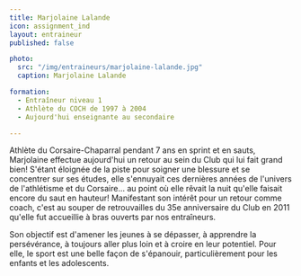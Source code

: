 ```yaml
---
title: Marjolaine Lalande
icon: assignment_ind
layout: entraineur
published: false

photo:
  src: "/img/entraineurs/marjolaine-lalande.jpg"
  caption: Marjolaine Lalande

formation:
  - Entraîneur niveau 1
  - Athlète du COCH de 1997 à 2004
  - Aujourd'hui enseignante au secondaire

---
```


Athlète du Corsaire-Chaparral pendant 7 ans en sprint et en sauts, Marjolaine effectue aujourd'hui un retour au sein du Club qui lui fait grand bien! S'étant éloignée de la piste pour soigner une blessure et se concentrer sur ses études, elle s'ennuyait ces dernières années de l'univers de l'athlétisme et du Corsaire... au point où elle rêvait la nuit qu'elle faisait encore du saut en hauteur! Manifestant son intérêt pour un retour comme coach, c'est au souper de retrouvailles du 35e anniversaire du Club en 2011 qu'elle fut accueillie à bras ouverts par nos entraîneurs.

Son objectif est d'amener les jeunes à se dépasser, à apprendre la persévérance, à toujours aller plus loin et à croire en leur potentiel. Pour elle, le sport est une belle façon de s'épanouir, particulièrement pour les enfants et les adolescents.
